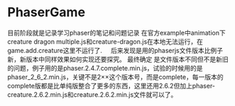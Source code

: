 # PhaserGame
目前阶段就是记录学习phaser的笔记和问题记录
在官方example中animation下creature dragon multiple.js和creature-dragon.js在本地无法运行，在 game.add.creature这里不运行了.      后来发现是用的phaserjs文件版本比例子新，新版本中同样效果如何实现还要探究。 最终确定 是文件版本不同但不是新旧的问题，例子用的是phaser.2.4.7.complete.min.js，试验的时候用的是phaser_2_6_2.min.js，关键不是2××这个版本号，而是complete，每一版本的complete版都是比单纯版整合了更多的东西，这里还用2.6.2但加上phaser-creature.2.6.2.min.js和creature.2.6.2.min.js文件就可以了。
